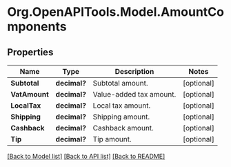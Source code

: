 # Org.OpenAPITools.Model.AmountComponents
## Properties

Name | Type | Description | Notes
------------ | ------------- | ------------- | -------------
**Subtotal** | **decimal?** | Subtotal amount. | [optional] 
**VatAmount** | **decimal?** | Value-added tax amount. | [optional] 
**LocalTax** | **decimal?** | Local tax amount. | [optional] 
**Shipping** | **decimal?** | Shipping amount. | [optional] 
**Cashback** | **decimal?** | Cashback amount. | [optional] 
**Tip** | **decimal?** | Tip amount. | [optional] 

[[Back to Model list]](../README.md#documentation-for-models) [[Back to API list]](../README.md#documentation-for-api-endpoints) [[Back to README]](../README.md)

